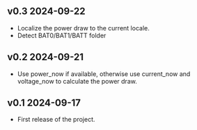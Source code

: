 ## v0.3 2024-09-22
- Localize the power draw to the current locale.
- Detect BAT0/BAT1/BATT folder

## v0.2 2024-09-21
- Use power_now if available, otherwise use current_now and voltage_now to calculate the power draw.

## v0.1 2024-09-17
- First release of the project.
